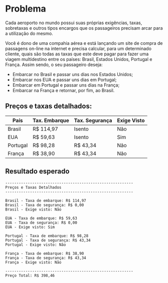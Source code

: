 # Problema

Cada aeroporto no mundo possui suas próprias exigências, taxas, sobretaxas e outros tipos encargos que os passageiros precisam arcar para a utilização do mesmo.

Você é dono de uma compahia aérea e está lançando um site de compra de passagens on-line na internet e precisa calcular, para um determinado cliente, quais são todas as taxas que este deve pagar para fazer uma viagem multidestino entre os países: Brasil, Estados Unidos, Portugal e França. Assim sendo, o seu passageiro deseja:

- Embarcar no Brasil e passar uns dias nos Estados Unidos;
- Embarcar nos EUA e passar uns dias em Portugal;
- Embarcar em Portugal e passar uns dias na França;
- Embarcar na França e retornar, por fim, ao Brasil.

## Preços e taxas detalhados:

| País | Tax. Embarque | Tax. Segurança | Exige Visto |
| ---- | ------------- | -------------- | ----------- |
| Brasil | R$ 114,97 | Isento | Não |
| EUA | R$ 59,63 | Isento | Sim |
| Portugal | R$ 98,28 | R$ 43,34 | Não |
| França | R$ 38,90 | R$ 43,34 | Não |

## Resultado esperado

```
---------------------------------------------------------
Preços e Taxas Detalhados
---------------------------------------------------------

Brasil - Taxa de embarque: R$ 114,97
Brasil - Taxa de segurança: R$ 0,00
Brasil - Exige visto: Não

EUA - Taxa de embarque: R$ 59,63
EUA - Taxa de segurança: R$ 0,00
EUA - Exige visto: Sim

Portugal - Taxa de embarque: R$ 98,28
Portugal - Taxa de segurança: R$ 43,34
Portugal - Exige visto: Não

França - Taxa de embarque: R$ 38,90
França - Taxa de segurança: R$ 43,34
França - Exige visto: Não

---------------------------------------------------------
Preço Total: R$ 398,46
```
